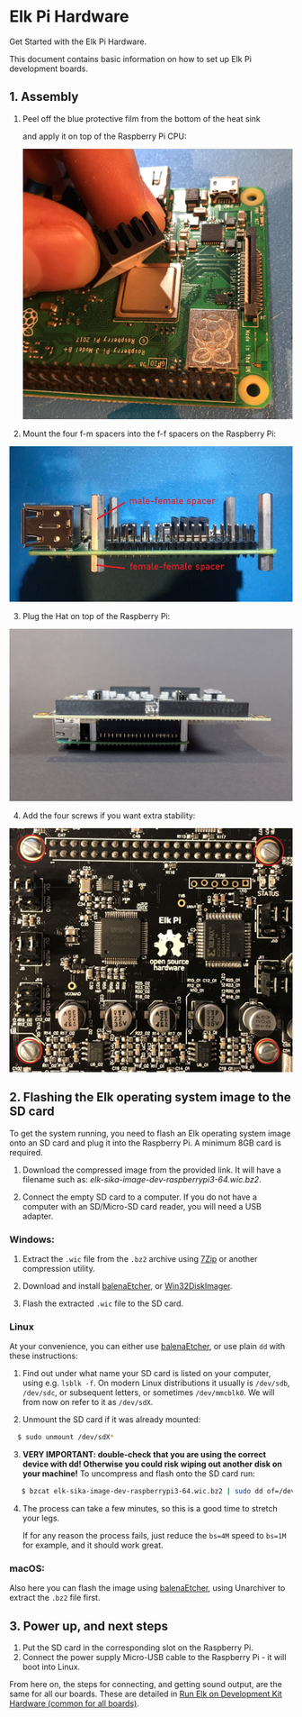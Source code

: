 # Elk Pi Hardware

Get Started with the Elk Pi Hardware.

This document contains basic information on how to set up Elk Pi development boards.

## 1. Assembly

1. Peel off the blue protective film from the bottom of the heat sink

   and apply it on top of the Raspberry Pi CPU:

   ![Figure 1](illustrations/datasheet_images/image25.jpg)

2. Mount the four f-m spacers into the f-f spacers on the Raspberry Pi:

![Figure 2](illustrations/elk_pi_assembly_step_1.png)

3. Plug the Hat on top of the Raspberry Pi:

![Figure 3](illustrations/datasheet_images/image17.jpg)

4. Add the four screws if you want extra stability:

![Figure 4](illustrations/datasheet_images/image26.jpg)

## 2. Flashing the Elk operating system image to the SD card

To get the system running, you need to flash an Elk operating system image onto an SD card and plug it into the Raspberry Pi. A minimum 8GB card is required.

1. Download the compressed image from the provided link. It will have a filename such as: *elk-sika-image-dev-raspberrypi3-64.wic.bz2*.

2. Connect the empty SD card to a computer. If you do not have a computer with an SD/Micro-SD card reader, you will need a USB adapter.

### Windows:

   1. Extract the `.wic` file from the `.bz2` archive using [7Zip](https://www.7-zip.org/download.html) or another compression utility.

   2. Download and install [balenaEtcher](https://www.balena.io/etcher/), or [Win32DiskImager](https://www.raspberrypi.org/downloads/).
   
   3. Flash the extracted `.wic` file to the SD card.

### Linux
At your convenience, you can either use [balenaEtcher](https://www.balena.io/etcher/), or use plain `dd` with these instructions:

   1. Find out under what name your SD card is listed on your computer, using e.g. `lsblk -f`. On modern Linux distributions it usually is `/dev/sdb`, `/dev/sdc`, or subsequent letters, or sometimes `/dev/mmcblk0`. We will from now on refer to it as `/dev/sdX`.
   
   2. Unmount the SD card if it was already mounted:

   ```bash
     $ sudo unmount /dev/sdX*
   ```

   3. **VERY IMPORTANT: double-check that you are using the correct device with dd! Otherwise you could risk wiping out another disk on your machine!** To uncompress and flash onto the SD card run:
      
   ```bash
      $ bzcat elk-sika-image-dev-raspberrypi3-64.wic.bz2 | sudo dd of=/dev/sdX bs=4M status=progress && sync
   ```


   4. The process can take a few minutes, so this is a good time to stretch your legs.

      If for any reason the process fails, just reduce the `bs=4M` speed to `bs=1M` for example, and it should work great.

### macOS:

   Also here you can flash the image using [balenaEtcher](https://www.balena.io/etcher/), using Unarchiver to extract the `.bz2` file first.

## 3. Power up, and next steps

1. Put the SD card in the corresponding slot on the Raspberry Pi.
2. Connect the power supply Micro-USB cable to the Raspberry Pi - it will boot into Linux.

From here on, the steps for connecting, and getting sound output, are the same for all our boards. These are detailed in [Run Elk on Development Kit Hardware (common for all boards)](get_first_sound_from_devkit_board.md).
